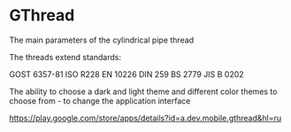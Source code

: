# GThread
The main parameters of the cylindrical pipe thread

The threads extend standards:

GOST 6357-81
ISO R228
EN 10226
DIN 259
BS 2779
JIS B 0202

The ability to choose a dark and light theme and different color themes to choose from - to change the application interface

https://play.google.com/store/apps/details?id=a.dev.mobile.gthread&hl=ru

